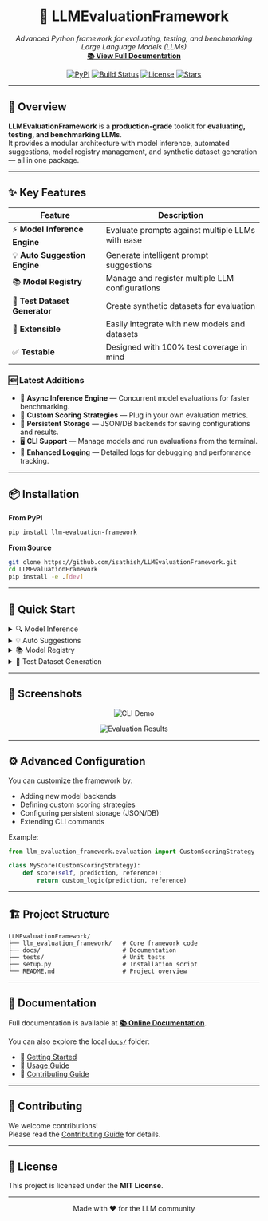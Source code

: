 <h1 align="center">🚀 LLMEvaluationFramework</h1>

<p align="center">
  <i>Advanced Python framework for evaluating, testing, and benchmarking Large Language Models (LLMs)</i><br>
  <a href="https://isathish.github.io/llmevaluationframework/"><b>📚 View Full Documentation</b></a>
</p>

<p align="center">
  <a href="https://pypi.org/project/llm-evaluation-framework/"><img src="https://img.shields.io/pypi/v/llm-evaluation-framework?color=blue&label=PyPI&logo=python" alt="PyPI"></a>
  <a href="https://github.com/isathish/LLMEvaluationFramework/actions"><img src="https://img.shields.io/github/actions/workflow/status/isathish/LLMEvaluationFramework/python-app.yml?label=CI&logo=github" alt="Build Status"></a>
  <a href="https://opensource.org/licenses/MIT"><img src="https://img.shields.io/badge/License-MIT-green.svg" alt="License"></a>
  <a href="https://github.com/isathish/LLMEvaluationFramework/stargazers"><img src="https://img.shields.io/github/stars/isathish/LLMEvaluationFramework?style=social" alt="Stars"></a>
</p>

---

## 📖 Overview

**LLMEvaluationFramework** is a **production-grade** toolkit for **evaluating, testing, and benchmarking LLMs**.  
It provides a modular architecture with model inference, automated suggestions, model registry management, and synthetic dataset generation — all in one package.

---

## ✨ Key Features

| Feature | Description |
|---------|-------------|
| ⚡ **Model Inference Engine** | Evaluate prompts against multiple LLMs with ease |
| 💡 **Auto Suggestion Engine** | Generate intelligent prompt suggestions |
| 📚 **Model Registry** | Manage and register multiple LLM configurations |
| 🧪 **Test Dataset Generator** | Create synthetic datasets for evaluation |
| 🔌 **Extensible** | Easily integrate with new models and datasets |
| ✅ **Testable** | Designed with 100% test coverage in mind |

### 🆕 Latest Additions
- 🚀 **Async Inference Engine** — Concurrent model evaluations for faster benchmarking.
- 📏 **Custom Scoring Strategies** — Plug in your own evaluation metrics.
- 💾 **Persistent Storage** — JSON/DB backends for saving configurations and results.
- 🖥 **CLI Support** — Manage models and run evaluations from the terminal.
- 📜 **Enhanced Logging** — Detailed logs for debugging and performance tracking.

---

## 📦 Installation

**From PyPI**
```bash
pip install llm-evaluation-framework
```

**From Source**
```bash
git clone https://github.com/isathish/LLMEvaluationFramework.git
cd LLMEvaluationFramework
pip install -e .[dev]
```

---

## 🚀 Quick Start

<details>
<summary>🔍 Model Inference</summary>

```python
from llm_evaluation_framework import ModelInferenceEngine

engine = ModelInferenceEngine(model_name="gpt-4")
result = engine.evaluate("What is the capital of France?")
print(result)
```
</details>

<details>
<summary>💡 Auto Suggestions</summary>

```python
from llm_evaluation_framework import AutoSuggestionEngine

suggestion_engine = AutoSuggestionEngine(model_name="gpt-4")
suggestions = suggestion_engine.suggest("Write a poem about the ocean.")
print(suggestions)
```
</details>

<details>
<summary>📚 Model Registry</summary>

```python
from llm_evaluation_framework import ModelRegistry

ModelRegistry.register("gpt-4", {"provider": "OpenAI", "max_tokens": 4096})
print(ModelRegistry.list_models())
```
</details>

<details>
<summary>🧪 Test Dataset Generation</summary>

```python
from llm_evaluation_framework import TestDatasetGenerator

generator = TestDatasetGenerator()
dataset = generator.generate(num_samples=5, topic="math problems")
print(dataset)
```
</details>

---

## 📸 Screenshots

<p align="center">
  <img src="https://via.placeholder.com/800x400?text=CLI+Demo" alt="CLI Demo">
</p>

<p align="center">
  <img src="https://via.placeholder.com/800x400?text=Evaluation+Results" alt="Evaluation Results">
</p>

---

## ⚙️ Advanced Configuration

You can customize the framework by:
- Adding new model backends
- Defining custom scoring strategies
- Configuring persistent storage (JSON/DB)
- Extending CLI commands

Example:
```python
from llm_evaluation_framework.evaluation import CustomScoringStrategy

class MyScore(CustomScoringStrategy):
    def score(self, prediction, reference):
        return custom_logic(prediction, reference)
```

---

## 🏗 Project Structure

```
LLMEvaluationFramework/
├── llm_evaluation_framework/   # Core framework code
├── docs/                       # Documentation
├── tests/                      # Unit tests
├── setup.py                    # Installation script
└── README.md                   # Project overview
```

---

## 📄 Documentation

Full documentation is available at **[📚 Online Documentation](https://isathish.github.io/llmevaluationframework/)**.

You can also explore the local [`docs/`](docs/) folder:

- 📘 [Getting Started](docs/getting-started.md)
- 📖 [Usage Guide](docs/usage.md)
- 🤝 [Contributing Guide](docs/contributing.md)

---

## 🤝 Contributing

We welcome contributions!  
Please read the [Contributing Guide](docs/contributing.md) for details.

---

## 📜 License

This project is licensed under the **MIT License**.

---

<p align="center">Made with ❤️ for the LLM community</p>
